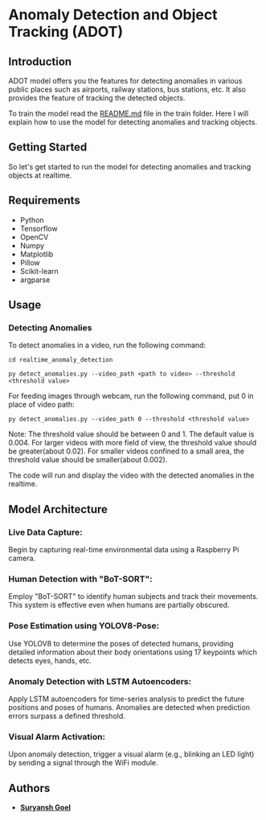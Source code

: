 # Anomaly Detection and Object Tracking (ADOT)
## Introduction
ADOT model offers you the features for detecting anomalies in various public places such as airports, railway stations, bus stations, etc. It also provides the feature of tracking the detected objects.

To train the model read the [README.md](./train/README.md) file in the train folder.
Here I will explain how to use the model for detecting anomalies and tracking objects.

## Getting Started
So let's get started to run the model for detecting anomalies and tracking objects at realtime.
## Requirements
- Python
- Tensorflow
- OpenCV
- Numpy
- Matplotlib
- Pillow
- Scikit-learn
- argparse

## Usage
### Detecting Anomalies
To detect anomalies in a video, run the following command:
```
cd realtime_anomaly_detection
```
```
py detect_anomalies.py --video_path <path to video> --threshold <threshold value>
```
For feeding images through webcam, run the following command, put 0 in place of video path:
```
py detect_anomalies.py --video_path 0 --threshold <threshold value>
```
Note: The threshold value should be between 0 and 1. The default value is 0.004. For larger videos with more field of view, the threshold value should be greater(about 0.02). For smaller videos confined to a small area, the threshold value should be smaller(about 0.002).

The code will run and display the video with the detected anomalies in the realtime.

## Model Architecture
### Live Data Capture: 
Begin by capturing real-time environmental data using a Raspberry Pi camera.​

### Human Detection with "BoT-SORT": 
Employ "BoT-SORT" to identify human subjects and track their movements. This system is effective even when humans are partially obscured.​

### Pose Estimation using YOLOV8-Pose: 
Use YOLOV8 to determine the poses of detected humans, providing detailed information about their body orientations using 17 keypoints which detects eyes, hands, etc.​

### Anomaly Detection with LSTM Autoencoders: 
Apply LSTM autoencoders for time-series analysis to predict the future positions and poses of humans. Anomalies are detected when prediction errors surpass a defined threshold.​

### Visual Alarm Activation: 
Upon anomaly detection, trigger a visual alarm (e.g., blinking an LED light) by sending a signal through the WiFi module.​
## Authors
* **[Suryansh Goel](www.github.com/surya2003-real)**

